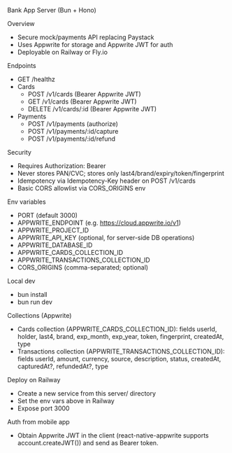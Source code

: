 Bank App Server (Bun + Hono)

Overview
- Secure mock/payments API replacing Paystack
- Uses Appwrite for storage and Appwrite JWT for auth
- Deployable on Railway or Fly.io

Endpoints
- GET /healthz
- Cards
  - POST /v1/cards (Bearer Appwrite JWT)
  - GET /v1/cards (Bearer Appwrite JWT)
  - DELETE /v1/cards/:id (Bearer Appwrite JWT)
- Payments
  - POST /v1/payments (authorize)
  - POST /v1/payments/:id/capture
  - POST /v1/payments/:id/refund

Security
- Requires Authorization: Bearer <Appwrite JWT>
- Never stores PAN/CVC; stores only last4/brand/expiry/token/fingerprint
- Idempotency via Idempotency-Key header on POST /v1/cards
- Basic CORS allowlist via CORS_ORIGINS env

Env variables
- PORT (default 3000)
- APPWRITE_ENDPOINT (e.g. https://cloud.appwrite.io/v1)
- APPWRITE_PROJECT_ID
- APPWRITE_API_KEY (optional, for server-side DB operations)
- APPWRITE_DATABASE_ID
- APPWRITE_CARDS_COLLECTION_ID
- APPWRITE_TRANSACTIONS_COLLECTION_ID
- CORS_ORIGINS (comma-separated; optional)

Local dev
- bun install
- bun run dev

Collections (Appwrite)
- Cards collection (APPWRITE_CARDS_COLLECTION_ID): fields userId, holder, last4, brand, exp_month, exp_year, token, fingerprint, createdAt, type
- Transactions collection (APPWRITE_TRANSACTIONS_COLLECTION_ID): fields userId, amount, currency, source, description, status, createdAt, capturedAt?, refundedAt?, type

Deploy on Railway
- Create a new service from this server/ directory
- Set the env vars above in Railway
- Expose port 3000

Auth from mobile app
- Obtain Appwrite JWT in the client (react-native-appwrite supports account.createJWT()) and send as Bearer token.

